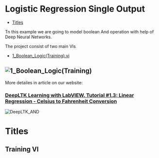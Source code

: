 # Logistic Regression Single Output

- [Titles](#titles)

Tn this example we are going to model boolean And operation with help of Deep Neural Networks.

The project consist of two main VIs
- [1_Boolean_Logic(Training).vi](##training-vi)



![1_Boolean_Logic(Training)](https://github.com/ngenehub/deepltk_examples/assets/131282716/25be09bd-b905-4b40-a1c5-06bc1f4fb2cd)
----

More detailes in article on our website:


### [DeepLTK Learning with LabVIEW. Tutorial #1.3: Linear Regression - Celsius to Fahrenheit Conversion](https://www.ngene.co/post/deep-learning-with-labview-tutorial-1-3-linear-regression-celsius-to-fahrenheit-conversion)
![DeepLTK_AND](https://github.com/ngenehub/deepltk_examples/assets/131282716/a50c0278-83b4-4e57-838b-772e9b168df6)


# Titles 




## Training VI
